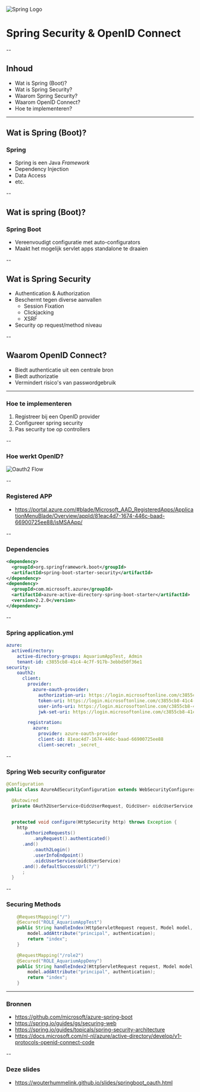 ![Spring Logo](images\spring-boot-security.png) <!-- .element: style="border-width: 0;" -->
# Spring Security & OpenID Connect

--

## Inhoud

* Wat is Spring (Boot)?
* Wat is Spring Security?
* Waarom Spring Security?
* Waarom OpenID Connect?
* Hoe te implementeren?

---

## Wat is Spring (Boot)?
### Spring
* Spring is een Java _Framework_
* Dependency Injection
* Data Access
* etc.

--

## Wat is spring (Boot)?
### Spring Boot
* Vereenvoudigt configuratie met auto-configurators
* Maakt het mogelijk servlet apps standalone te draaien

--

## Wat is Spring Security
* Authentication & Authorization
* Beschermt tegen diverse aanvallen
  - Session Fixation
  - Clickjacking
  - XSRF
* Security op request/method niveau

--

## Waarom OpenID Connect?
* Biedt authenticatie uit een centrale bron
* Biedt authorizatie
* Vermindert risico's van passwordgebruik

---

### Hoe te implementeren
1. Registreer bij een OpenID provider
2. Configureer spring security
3. Pas security toe op controllers

--

### Hoe werkt OpenID?
![Oauth2 Flow](images\active-directory-oauth-code-flow-web-app.png)

--

### Registered APP

* https://portal.azure.com/#blade/Microsoft_AAD_RegisteredApps/ApplicationMenuBlade/Overview/appId/81eac4d7-1674-446c-baad-66900725ee88/isMSAApp/

--

### Dependencies
```xml
<dependency>
  <groupId>org.springframework.boot</groupId>
  <artifactId>spring-boot-starter-security</artifactId>
</dependency>
<dependency>
  <groupId>com.microsoft.azure</groupId>
  <artifactId>azure-active-directory-spring-boot-starter</artifactId>
  <version>2.2.0</version>
</dependency>
```

--

### Spring application.yml
```yaml
azure:
  activedirectory:
    active-directory-groups: AquariumAppTest, Admin
    tenant-id: c3855cb8-41c4-4c7f-917b-3ebbd50f36e1
security:
    oauth2:
      client:
        provider:
          azure-oauth-provider:
            authorization-uri: https://login.microsoftonline.com/c3855cb8-41c4-4c7f-917b-3ebbd50f36e1/oauth2/authorize
            token-uri: https://login.microsoftonline.com/c3855cb8-41c4-4c7f-917b-3ebbd50f36e1/oauth2/token
            user-info-uri: https://login.microsoftonline.com/c3855cb8-41c4-4c7f-917b-3ebbd50f36e1/openid/userinfo
            jwk-set-uri: https://login.microsoftonline.com/c3855cb8-41c4-4c7f-917b-3ebbd50f36e1/discovery/keys

        registration:
          azure:
            provider: azure-oauth-provider
            client-id: 81eac4d7-1674-446c-baad-66900725ee88
            client-secret: _secret_
```

--

### Spring Web security configurator

```java
@Configuration
public class AzureAdSecurityConfiguration extends WebSecurityConfigurerAdapter {

  @Autowired
  private OAuth2UserService<OidcUserRequest, OidcUser> oidcUserService;


  protected void configure(HttpSecurity http) throws Exception {
    http
      .authorizeRequests()
          .anyRequest().authenticated()
      .and()
          .oauth2Login()
          .userInfoEndpoint()
          .oidcUserService(oidcUserService)
      .and().defaultSuccessUrl("/")
      ;
  }
```

--

### Securing Methods

```java
    @RequestMapping("/")
    @Secured("ROLE_AquariumAppTest")
    public String handleIndex(HttpServletRequest request, Model model, Authentication authentication) {
        model.addAttribute("principal", authentication);
        return "index";
    }

    @RequestMapping("/role2")
    @Secured("ROLE_AquariumAppDeny")
    public String handleIndex2(HttpServletRequest request, Model model, Authentication authentication) {
        model.addAttribute("principal", authentication);
        return "index";
    }
```

---

### Bronnen

* https://github.com/microsoft/azure-spring-boot
* https://spring.io/guides/gs/securing-web
* https://spring.io/guides/topicals/spring-security-architecture
* https://docs.microsoft.com/nl-nl/azure/active-directory/develop/v1-protocols-openid-connect-code

--

### Deze slides

* https://wouterhummelink.github.io/slides/springboot_oauth.html
